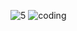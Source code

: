 ![5](https://user-images.githubusercontent.com/61559740/223878312-f537ef1f-528f-4f04-919b-b25ad2d77730.svg)
![coding](https://user-images.githubusercontent.com/61559740/225039847-f716742d-3b53-4802-8daf-7dc5e1d47c2b.gif)
